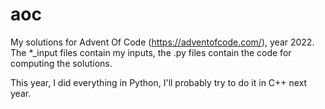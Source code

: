 # aoc

My solutions for Advent Of Code (https://adventofcode.com/), year 2022.
The *_input files contain my inputs, the .py files contain the code for
computing the solutions.

This year, I did everything in Python, I'll probably try to
do it in C++ next year.
